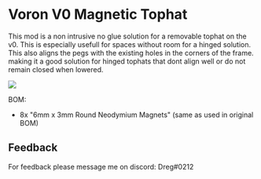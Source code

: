 # Voron V0 Magnetic Tophat

This mod is a non intrusive no glue solution for a removable tophat on the v0. This is especially usefull for spaces without room for a hinged solution.
This also aligns the pegs with the existing holes in the corners of the frame. making it a good solution for hinged tophats that dont align well or do not remain closed when lowered.

![](image.jpg)

BOM:
- 8x "6mm x 3mm Round Neodymium Magnets" (same as used in original BOM)

## Feedback

For feedback please message me on discord: Dreg#0212
